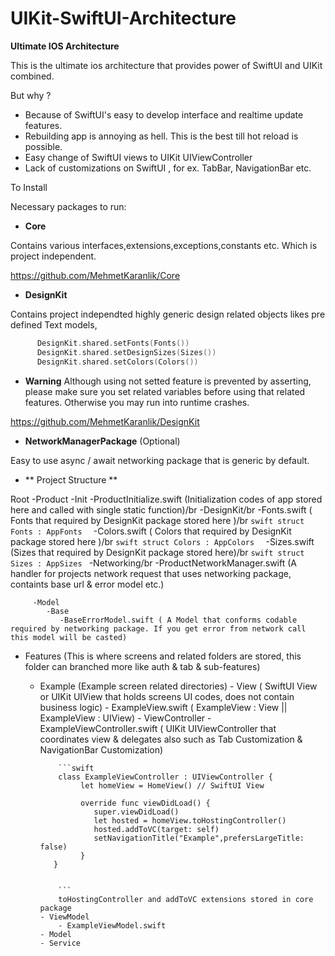 # UIKit-SwiftUI-Architecture

**Ultimate IOS Architecture** 


This is the ultimate ios architecture that provides power of SwiftUI and UIKit combined.

But why ? 

- Because of SwiftUI's easy to develop interface and realtime update features.
- Rebuilding app is annoying as hell. This is the best till hot reload is possible.
- Easy change of SwiftUI views to UIKit UIViewController
- Lack of customizations on SwiftUI , for ex. TabBar, NavigationBar etc.

To Install 

Necessary packages to run:

- **Core**

Contains various interfaces,extensions,exceptions,constants etc. Which is project independent.

https://github.com/MehmetKaranlik/Core

- **DesignKit**

Contains project independted highly generic design related objects likes pre defined Text models,


```swift
      DesignKit.shared.setFonts(Fonts())
      DesignKit.shared.setDesignSizes(Sizes())
      DesignKit.shared.setColors(Colors())
```

- **Warning** 
Although using not setted feature is prevented by asserting, please make sure you set related variables before using that related features.
Otherwise you may run into runtime crashes.

https://github.com/MehmetKaranlik/DesignKit

- **NetworkManagerPackage** (Optional)

Easy to use async / await  networking package that is generic by default.



- ** Project Structure ** 



Root
   -Product
         -Init
            -ProductInitialize.swift (Initialization codes of app stored here and called with single static function)/br
         -DesignKit/br
            -Fonts.swift ( Fonts that required by DesignKit package stored here )/br
            ```swift
            struct Fonts : AppFonts 
            ```
            -Colors.swift ( Colors that required by DesignKit package stored here )/br
            ```swift
            struct Colors : AppColors 
            ```
            -Sizes.swift (Sizes that required by DesignKit package stored here)/br
            ```swift
            struct Sizes : AppSizes
            ```
         -Networking/br
            -ProductNetworkManager.swift (A handler for projects network request that uses networking package, containts base url & error model etc.)
         
         -Model
            -Base
               -BaseErrorModel.swift ( A Model that conforms codable required by networking package. If you get error from network call this model will be casted)
         
   - Features (This is where screens and related folders are stored, this folder can branched more like auth & tab & sub-features)
      - Example (Example screen related directories)
            - View ( SwiftUI View or UIKit UIView that holds screens UI codes, does not contain business logic)
                - ExampleView.swift ( ExampleView : View || ExampleView : UIView)
            - ViewController
                - ExampleViewController.swift ( UIKit UIViewController that coordinates view & delegates also such as Tab Customization & NavigationBar Customization)
                
                ```swift
                class ExampleViewController : UIViewController {
                     let homeView = HomeView() // SwiftUI View
   
                     override func viewDidLoad() {
                        super.viewDidLoad()
                        let hosted = homeView.toHostingController()
                        hosted.addToVC(target: self)
                        setNavigationTitle("Example",prefersLargeTitle: false)
                     }
               }


                ```
                toHostingController and addToVC extensions stored in core package 
            - ViewModel
                - ExampleViewModel.swift
            - Model
            - Service   
            
         
            
      
      

